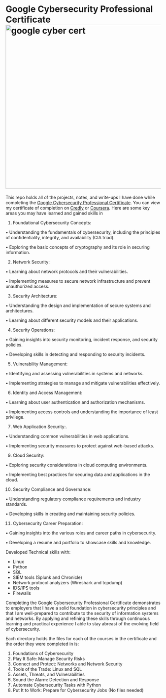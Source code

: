 # Google Cybersecurity Professional Certificate<img width="531" alt="google cyber cert" src="https://github.com/jwbizz08/Google-Cybersecurity-Professional-Certificate/assets/142136846/80ee255c-a94d-4303-87e9-d4671bc36a24">

This repo holds all of the projects, notes, and write-ups I have done while completing the [Google Cybersecurity Professional Certificate](https://www.coursera.org/account/accomplishments/professional-cert/QB679UPF2EKE).
You can view my certificate of completion on [Credly]( https://www.credly.com/badges/734b7d7a-28ed-4603-8f25-0c6e64bd2cc1/linked_in_profile) or [Coursera]( https://coursera.org/share/19e57d30166ef03f9ba04c9ac0fab8a5).
Here are some key areas you may have learned and gained skills in

1.	Foundational Cybersecurity Concepts:
   
•	Understanding the fundamentals of cybersecurity, including the principles of confidentiality, integrity, and availability (CIA triad).

•	Exploring the basic concepts of cryptography and its role in securing information.

2.	Network Security:
   
•	Learning about network protocols and their vulnerabilities.

•	Implementing measures to secure network infrastructure and prevent unauthorized access.

3.	Security Architecture:
   
•	Understanding the design and implementation of secure systems and architectures.

•	Learning about different security models and their applications.

4.	Security Operations:
   
•	Gaining insights into security monitoring, incident response, and security policies.

•	Developing skills in detecting and responding to security incidents.

5.	Vulnerability Management:
   
•	Identifying and assessing vulnerabilities in systems and networks.

•	Implementing strategies to manage and mitigate vulnerabilities effectively.

6.	Identity and Access Management:
   
•	Learning about user authentication and authorization mechanisms.

•	Implementing access controls and understanding the importance of least privilege.

7.	Web Application Security:.
   
•	Understanding common vulnerabilities in web applications.

•	Implementing security measures to protect against web-based attacks.

9.	Cloud Security:
    
•	Exploring security considerations in cloud computing environments.

•	Implementing best practices for securing data and applications in the cloud.

10.	Security Compliance and Governance:
    
•	Understanding regulatory compliance requirements and industry standards.

•	Developing skills in creating and maintaining security policies.

11.	Cybersecurity Career Preparation:
    
•	Gaining insights into the various roles and career paths in cybersecurity.

•	Developing a resume and portfolio to showcase skills and knowledge.

Developed Technical skills with:
  * Linux
  * Python
  * SQL
  * SIEM tools (Splunk and Chronicle)
  * Network protocol analyzers (Wireshark and tcpdump)
  * IDS/IPS tools
  * Firewalls
    
Completing the Google Cybersecurity Professional Certificate demonstrates to employers that I have a solid foundation in cybersecurity principles and that I am well-prepared to contribute to the security of information systems and networks. By applying and refining these skills through continuous learning and practical experience I able to stay abreast of the evolving field of cybersecurity.

Each directory holds the files for each of the courses in the certificate and the order they were completed in is: 
  1. Foundations of Cybersecurity
  2. Play It Safe: Manage Security Risks
  3. Connect and Protect: Networks and Network Security
  4. Tools of the Trade: Linux and SQL
  5. Assets, Threats, and Vulnerabilities
  6. Sound the Alarm: Detection and Response
  7. Automate Cybersecurity Tasks with Python
  8. Put It to Work: Prepare for Cybersecurity Jobs (No files needed)

